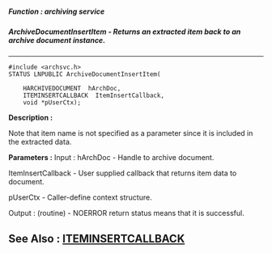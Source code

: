 ##### Function : archiving service
##### ArchiveDocumentInsertItem - Returns an extracted item back to an archive document instance.
---
```
#include <archsvc.h>
STATUS LNPUBLIC ArchiveDocumentInsertItem(

	HARCHIVEDOCUMENT  hArchDoc,
	ITEMINSERTCALLBACK  ItemInsertCallback,
	void *pUserCtx);
```
**Description :**

Note that item name is not specified as a parameter since it is included in the 
extracted data.

**Parameters :**
Input :
hArchDoc  -  Handle to archive document.

ItemInsertCallback  -  User supplied callback that returns item data to document.

pUserCtx  -  Caller-define context structure.

Output :
(routine)  -  NOERROR return status means that it is successful.



**See Also :**
[ITEMINSERTCALLBACK](/domino-c-api-docs/reference/Data/ITEMINSERTCALLBACK)
---
